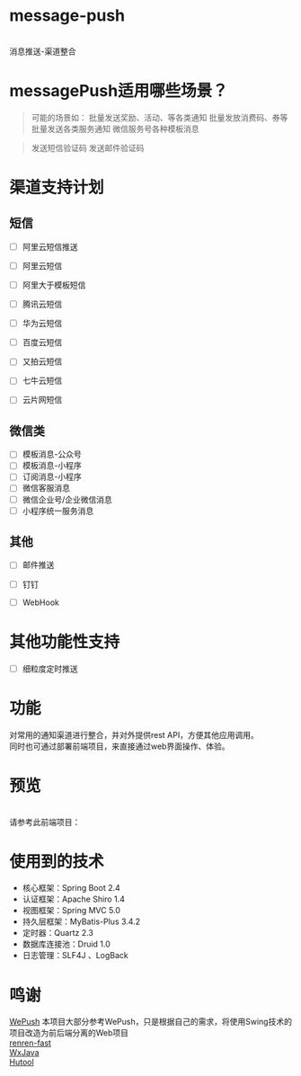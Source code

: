 # message-push

<br />消息推送-渠道整合<br />

# messagePush适用哪些场景？
> 可能的场景如：
> 批量发送奖励、活动、等各类通知
> 批量发放消费码、券等
> 批量发送各类服务通知
> 微信服务号各种模板消息
> 

> 发送短信验证码
> 发送邮件验证码



# 渠道支持计划
## 短信


- [ ] 阿里云短信推送
- [ ] 阿里云短信
- [ ] 阿里大于模板短信
- [ ] 腾讯云短信
- [ ] 华为云短信
- [ ] 百度云短信
- [ ] 又拍云短信
- [ ] 七牛云短信
- [ ] 云片网短信



## 微信类


- [ ] 模板消息-公众号
- [ ] 模板消息-小程序
- [ ] 订阅消息-小程序
- [ ] 微信客服消息
- [ ] 微信企业号/企业微信消息
- [ ] 小程序统一服务消息
## 其他


- [ ] 邮件推送
- [ ] 钉钉
- [ ] WebHook



# 其他功能性支持

- [ ] 细粒度定时推送
# 功能
对常用的通知渠道进行整合，并对外提供rest API，方便其他应用调用。<br />同时也可通过部署前端项目，来直接通过web界面操作、体验。<br />

# 预览

<br />请参考此前端项目：<br />

# 使用到的技术

- 核心框架：Spring Boot 2.4
- 认证框架：Apache Shiro 1.4
- 视图框架：Spring MVC 5.0
- 持久层框架：MyBatis-Plus 3.4.2
- 定时器：Quartz 2.3
- 数据库连接池：Druid 1.0
- 日志管理：SLF4J 、LogBack
# 鸣谢
[WePush](https://gitee.com/zhoubochina/WePush)  本项目大部分参考WePush，只是根据自己的需求，将使用Swing技术的项目改造为前后端分离的Web项目<br />[renren-fast](https://gitee.com/renrenio/renren-fast)<br />[WxJava](https://gitee.com/binary/weixin-java-tools)<br />[Hutool](http://hutool.cn/)<br />

